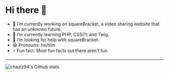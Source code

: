 # Hi there 👋


- 🔭 I’m currently working on squareBracket, a video sharing website that has an unknown future.
- 🌱 I’m currently learning PHP, CSS(?) and Twig.
- 🤔 I’m looking for help with squareBracket.
- 😄 Pronouns: he/him
- ⚡ Fun fact: Most fun facts out there aren't fun.

---

![chaziz94's Github stats](https://github-readme-stats.vercel.app/api?username=chaziz94&show_icons=true)
